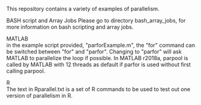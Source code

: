 This repository contains a variety of examples of parallelism.

BASH script and Array Jobs
Please go to directory bash_array_jobs, for more information on bash scripting and array jobs.  

MATLAB  
in the example script provided, "parforExample.m", the "for" command can be switched between "for" and "parfor". Changing to "parfor" will ask MATLAB to parallelize the loop if possible. In MATLAB r2018a, parpool is called by MATLAB with 12 threads as default if parfor is used without first calling parpool.  

R  
The text in Rparallel.txt is a set of R commands to be used to test out one version of parallelism in R. 
